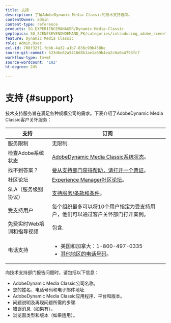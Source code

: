 ```yaml
---
title: 支持
description: 了解AdobeDynamic Media Classic的技术支持选项。
contentOwner: admin
content-type: reference
products: SG_EXPERIENCEMANAGER/Dynamic-Media-Classic
geptopics: SG_SCENESEVENONDEMAND_PK/categories/introducing_adobe_scene7
feature: Dynamic Media Classic
role: Admin,User
exl-id: 708f32f1-fdbb-4a32-a1b7-836c99b458be
source-git-commit: 523d6e82a5410d8b1ae1a69b4ea2c0a0a4793fc7
workflow-type: tm+mt
source-wordcount: '192'
ht-degree: 24%

---
```


# 支持 {#support}

技术支持服务旨在满足各种规模公司的需求。下表介绍了AdobeDynamic Media Classic客户关怀服务：

| 支持 | 订阅 |
| --- | --- |
| 服务限制 | 无限制. |
| 检查Adobe系统状态 | [AdobeDynamic Media Classic系统状态](https://status.adobe.com/products/1175)。 |
| 找不到答案？ | [要从支持部门获得帮助，请打开一个票证](https://experienceleague.adobe.com/?support-solution=General#support)。 |
| 社区论坛 | [Experience Manager社区论坛](https://experienceleaguecommunities.adobe.com/t5/adobe-experience-manager/ct-p/adobe-experience-manager-community)。 |
| SLA（服务级别协议） | [支持服务/条款和条件](https://helpx.adobe.com/support/programs/support-policies-terms-conditions.html)。 |
| 受支持用户 | 每个组织最多可以将10个用户指定为受支持用户，他们可以通过客户关怀部门打开案例。 |
| 免费实时Web培训和指导视频 | 包含. |
| 电话支持 | <ul><li>美国和加拿大：1-800-497-0335 </li><li>[其他地区的电话号码](https://helpx.adobe.com/contact/dma-external/DMACustomeCareRegionalPhoneNumbers.html)。 </li></ul> |

<!-- |Create a support case| [https://helpx.adobe.com/enterprise/admin-guide.html/enterprise/using/support-for-experience-cloud.ug.html](https://helpx.adobe.com/enterprise/admin-guide.html/enterprise/using/support-for-experience-cloud.ug.html) | -->

向技术支持部门报告问题时，请包括以下信息：

* AdobeDynamic Media Classic公司名称。
* 您的姓名、电话号码和电子邮件地址.
* AdobeDynamic Media Classic应用程序、平台和版本。
* 问题说明及再现问题所需的步骤.
* 错误消息（如果有）。
* 浏览器类型和版本（如果适用）。
